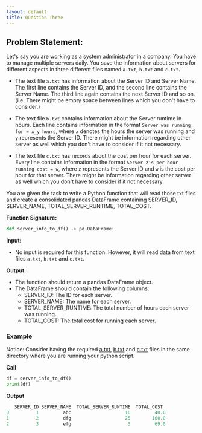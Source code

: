 ```yaml
---
layout: default
title: Question Three
---
```


<style> 
    body { -webkit-user-select: none; /* Chrome, Safari and Opera */ 
    -moz-user-select: none; /* Firefox */ 
    -ms-user-select: none; /* IE and Edge */ 
    user-select: none; /* standard syntax */ } 
</style>

## Problem Statement:

Let's say you are working as a system administrator in a company. You have to manage multiple servers daily. You save the information about servers for different aspects in three different files named `a.txt`, `b.txt` and `c.txt`.

- The text file `a.txt` has information about the Server ID and Server Name. The first line contains the Server ID, and the second line contains the Server Name. The third line again contains the next Server ID and so on. (i.e. There might be empty
space between lines which you don't have to consider.)

- The text file `b.txt` contains information about the Server runtime in hours. Each line contains information in the format `Server was running for = x_y hours`, where `x` denotes the hours the server was running and `y` represents the Server ID.
There might be information regarding other server as well which you don't have to consider if it not necessary.

- The text file `c.txt` has records about the cost per hour for each server. Every line contains information in the format `Server z's per hour running cost = w`, where `z` represents the Server ID and `w` is the cost per hour for that server.
There might be information regarding other server as well which you don't have to consider if it not necessary.

You are given the task to write a Python function that will read those txt files and create a consolidated pandas DataFrame containing SERVER_ID, SERVER_NAME, TOTAL_SERVER_RUNTIME, TOTAL_COST.

**Function Signature:** 

```python
def server_info_to_df() -> pd.DataFrame:
```

**Input:** 

- No input is required for this function. However, it will read data from text files `a.txt`, `b.txt` and `c.txt`.

**Output:** 

- The function should return a pandas DataFrame object.
- The DataFrame should contain the following columns:
    - SERVER_ID: The ID for each server. 
    - SERVER_NAME: The name for each server.
    - TOTAL_SERVER_RUNTIME: The total number of hours each server was running.
    - TOTAL_COST: The total cost for running each server.
 
### Example

Notice: Consider having the required [a.txt](https://raw.githubusercontent.com/ml106/CODING_TEST9/main/example_files/a.txt), [b.txt](https://raw.githubusercontent.com/ml106/CODING_TEST9/main/example_files/b.txt) and [c.txt](https://raw.githubusercontent.com/ml106/CODING_TEST9/main/example_files/c.txt) files in the same directory where you are running your python script.

**Call**
```python
df = server_info_to_df()
print(df)
```

**Output**
```python
   SERVER_ID SERVER_NAME  TOTAL_SERVER_RUNTIME  TOTAL_COST
0          1         abc                    16         40.0
1          2         dfg                    25        100.0
2          3         efg                     3         69.0
```